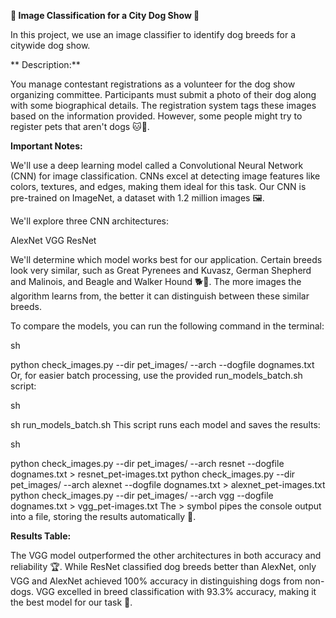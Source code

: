 **🐾 Image Classification for a City Dog Show 🐾**


In this project, we use an image classifier to identify dog breeds for a citywide dog show.


**
Description:**

You manage contestant registrations as a volunteer for the dog show organizing committee. Participants must submit a photo of their dog along with some biographical details. The registration system tags these images based on the information provided. However, some people might try to register pets that aren't dogs 🐱🐰.

**Important Notes:**

We'll use a deep learning model called a Convolutional Neural Network (CNN) for image classification. CNNs excel at detecting image features like colors, textures, and edges, making them ideal for this task. Our CNN is pre-trained on ImageNet, a dataset with 1.2 million images 🖼️.

We'll explore three CNN architectures:

AlexNet
VGG
ResNet

We'll determine which model works best for our application. Certain breeds look very similar, such as Great Pyrenees and Kuvasz, German Shepherd and Malinois, and Beagle and Walker Hound 🐕🐩. The more images the algorithm learns from, the better it can distinguish between these similar breeds.

To compare the models, you can run the following command in the terminal:

sh

python check_images.py --dir pet_images/ --arch <architecture> --dogfile dognames.txt
Or, for easier batch processing, use the provided run_models_batch.sh script:

sh

sh run_models_batch.sh
This script runs each model and saves the results:

sh

python check_images.py --dir pet_images/ --arch resnet --dogfile dognames.txt > resnet_pet-images.txt
python check_images.py --dir pet_images/ --arch alexnet --dogfile dognames.txt > alexnet_pet-images.txt
python check_images.py --dir pet_images/ --arch vgg --dogfile dognames.txt > vgg_pet-images.txt
The > symbol pipes the console output into a file, storing the results automatically 📄.

**Results Table:**

The VGG model outperformed the other architectures in both accuracy and reliability 🏆. While ResNet classified dog breeds better than AlexNet, only VGG and AlexNet achieved 100% accuracy in distinguishing dogs from non-dogs. VGG excelled in breed classification with 93.3% accuracy, making it the best model for our task 🎯.
